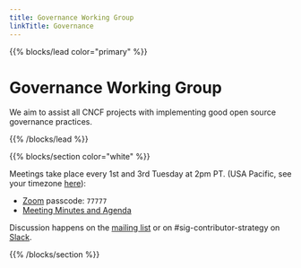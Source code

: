 ```yaml
---
title: Governance Working Group
linkTitle: Governance
---
```



{{% blocks/lead color="primary" %}}
# Governance Working Group

We aim to assist all CNCF projects with implementing good open source governance
practices.

{{% /blocks/lead %}}

{{% blocks/section color="white" %}}

<div class="content">

Meetings take place every 1st and 3rd Tuesday at 2pm PT. (USA Pacific, see your timezone [here](https://time.is/compare/1030AM_in_PT)):

* [Zoom](https://zoom.us/my/cncfsigcontributorstrategy?pwd=TnI0WU9Eb2I1RlRWdkl1R0k1WkZXUT09) passcode: `77777`
* [Meeting Minutes and Agenda](https://docs.google.com/document/d/1P9tQgCM6OwDHd1F8UnWuauL4KDVTMTp49_n64_w8nrs/edit)

Discussion happens on the [mailing list] or on #sig-contributor-strategy on [Slack].

[mailing list]: https://lists.cncf.io/g/cncf-sig-contributor-strategy
[Slack]: https://slack.cncf.io/

{{% /blocks/section %}}
